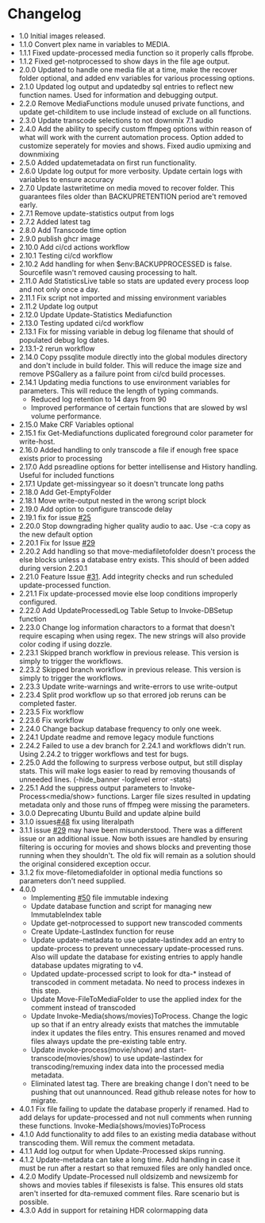 # Changelog
- 1.0 Initial images released.
- 1.1.0 Convert plex name in variables to MEDIA.
- 1.1.1 Fixed update-processed media function so it properly calls ffprobe.
- 1.1.2 Fixed get-notprocessed to show days in the file age output.
- 2.0.0 Updated to handle one media file at a time, make the recover folder optional, and added env variables for various processing options.
- 2.1.0 Updated log output and updatedby sql entries to reflect new function names. Used for information and debugging output.
- 2.2.0 Remove MediaFunctions module unused private functions, and update get-childitem to use include instead of exclude on all functions.
- 2.3.0 Update transcode selections to not downmix 7.1 audio
- 2.4.0 Add the ability to specify custom ffmpeg options within reason of what will work with the current automation process. Option added to customize seperately for movies and shows. Fixed audio upmixing and downmixing
- 2.5.0 Added updatemetadata on first run functionality.
- 2.6.0 Update log output for more verbosity. Update certain logs with variables to ensure accuracy
- 2.7.0 Update lastwritetime on media moved to recover folder. This guarantees files older than BACKUPRETENTION period are't removed early.
- 2.7.1 Remove update-statistics output from logs
- 2.7.2 Added latest tag
- 2.8.0 Add Transcode time option
- 2.9.0 publish ghcr image
- 2.10.0 Add ci/cd actions workflow
- 2.10.1 Testing ci/cd workflow
- 2.10.2 Add handling for when $env:BACKUPPROCESSED is false. Sourcefile wasn't removed causing processing to halt.
- 2.11.0 Add StatisticsLive table so stats are updated every process loop and not only once a day.
- 2.11.1 Fix script not imported and missing environment variables
- 2.11.2 Update log output
- 2.12.0 Update Update-Statistics Mediafunction
- 2.13.0 Testing updated ci/cd workflow
- 2.13.1 Fix for missing variable in debug log filename that should of populated debug log dates.
- 2.13.1-2 rerun workflow
- 2.14.0 Copy pssqlite module directly into the global modules directory and don't include in build folder. This will reduce the image size and remove PSGallery as a failure point from ci/cd build processes.
- 2.14.1 Updating media functions to use environment variables for parameters. This will reduce the length of typing commands.
    - Reduced log retention to 14 days from 90
    - Improved performance of certain functions that are slowed by wsl volume performance.
- 2.15.0 Make CRF Variables optional
- 2.15.1 fix Get-Mediafunctions duplicated foreground color parameter for write-host.
- 2.16.0 Added handling to only transcode a file if enough free space exists prior to processing
- 2.17.0 Add psreadline options for better intellisense and History handling. Useful for included functions
- 2.17.1 Update get-missingyear so it doesn't truncate long paths
- 2.18.0 Add Get-EmptyFolder
- 2.18.1 Move write-output nested in the wrong script block
- 2.19.0 Add option to configure transcode delay
- 2.19.1 fix for issue [#25](https://github.com/TheTaylorLee/docker-transcodeautomation/issues/25)
- 2.20.0 Stop downgrading higher quality audio to aac. Use -c:a copy as the new default option
- 2.20.1 Fix for Issue [#29](https://github.com/TheTaylorLee/docker-transcodeautomation/issues/29)
- 2.20.2 Add handling so that move-mediafiletofolder doesn't process the else blocks unless a database entry exists. This should of been added during version 2.20.1
- 2.21.0 Feature Issue [#31](https://github.com/TheTaylorLee/docker-transcodeautomation/issues/31). Add integrity checks and run scheduled update-processed function.
- 2.21.1 Fix update-processed movie else loop conditions improperly configured.
- 2.22.0 Add UpdateProcessedLog Table Setup to Invoke-DBSetup function
- 2.23.0 Change log information charactors to a format that doesn't require escaping when using regex. The new strings will also provide color coding if using dozzle.
- 2.23.1 Skipped branch workflow in previous release. This version is simply to trigger the workflows.
- 2.23.2 Skipped branch workflow in previous release. This version is simply to trigger the workflows.
- 2.23.3 Update write-warnings and write-errors to use write-output
- 2.23.4 Split prod workflow up so that errored job reruns can be completed faster.
- 2.23.5 Fix workflow
- 2.23.6 Fix workflow
- 2.24.0 Change backup database frequency to only one week.
- 2.24.1 Update readme and remove legacy module functions
- 2.24.2 Failed to use a dev branch for 2.24.1 and workflows didn't run. Using 2.24.2 to trigger workflows and test for bugs.
- 2.25.0 Add the following to surpress verbose output, but still display stats. This will make logs easier to read by removing thousands of unneeded lines. (-hide_banner -loglevel error -stats)
- 2.25.1 Add the suppress output parameters to Invoke-Process<media/show> functions. Larger file sizes resulted in updating metadata only and those runs of ffmpeg were missing the parameters.
- 3.0.0 Deprecating Ubuntu Build and update alpine build
- 3.1.0 issues[#48](https://github.com/TheTaylorLee/docker-transcodeautomation/issues/48) fix using literalpath
- 3.1.1 issue [#29](https://github.com/TheTaylorLee/docker-transcodeautomation/issues/29) may have been misunderstood. There was a different issue or an additional issue. Now both issues are handled by ensuring filtering is occuring for movies and shows blocks and preventing those running when they shouldn't. The old fix will remain as a solution should the original considered exception occur.
- 3.1.2 fix move-filetomediafolder in optional media functions so parameters don't need supplied.
- 4.0.0
    - Implementing [#50](https://github.com/TheTaylorLee/docker-transcodeautomation/issues/50) file immutable indexing
    - Update database function and script for managing new ImmutableIndex table
    - Update get-notprocessed to support new transcoded comments
    - Create Update-LastIndex function for reuse
    - Update update-metadata to use update-lastindex add an entry to update-process to prevent unnecessary update-processed runs. Also will update the database for existing entries to apply handle database updates migrating to v4.
    - Updated update-processed script to look for dta-* instead of transcoded in comment metadata. No need to process indexes in this step.
    - Update Move-FileToMediaFolder to use the applied index for the comment instead of transcoded
    - Update Invoke-Media(shows/movies)ToProcess. Change the logic up so that if an entry already exists that matches the immutable index it updates the files entry. This ensures renamed and moved files always update the pre-existing table entry.
    - Update invoke-process(movie/show) and start-transcode(movies/show) to use update-lastindex for transcoding/remuxing index data into the processed media metadata.
    - Eliminated latest tag. There are breaking change I don't need to be pushing that out unannounced. Read github release notes for how to migrate.
- 4.0.1 Fix file failing to update the database properly if renamed. Had to add delays for update-processed and not null comments when running these functions. Invoke-Media(shows/movies)ToProcess
- 4.1.0 Add functionality to add files to an existing media database without transcoding them. Will remux the comment metadata.
- 4.1.1 Add log output for when Update-Processed skips running.
- 4.1.2 Update-metadata can take a long time. Add handling in case it must be run after a restart so that remuxed files are only handled once.
- 4.2.0 Modify Update-Processed null oldsizemb and newsizemb for shows and movies tables if filesexists is false. This ensures old stats aren't inserted for dta-remuxed comment files. Rare scenario but is possible.
- 4.3.0 Add in support for retaining HDR colormapping data